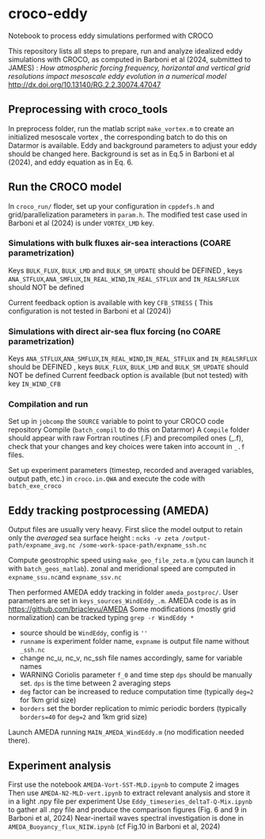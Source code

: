 # croco-eddy
Notebook to process eddy simulations performed with CROCO

This repository lists all steps to prepare, run and analyze idealized eddy simulations with CROCO, as computed in
Barboni et al (2024, submitted to JAMES) : *How atmospheric forcing frequency, horizontal and vertical grid resolutions impact mesoscale eddy evolution in a numerical model*
http://dx.doi.org/10.13140/RG.2.2.30074.47047

## Preprocessing with croco_tools

In preprocess folder, run the matlab script `make_vortex.m` to create an initialized mesoscale vortex , the corresponding batch to do this on Datarmor is available.
Eddy and background parameters to adjust your eddy should be changed here. Background is set as in Eq.5 in Barboni et al (2024), and eddy equation as in Eq. 6.

## Run the CROCO model

In `croco_run/` floder, set up your configuration in `cppdefs.h` and grid/parallelization parameters in `param.h`.
The modified test case used in Barboni et al (2024) is under `VORTEX_LMD` key.

### Simulations with bulk fluxes air-sea interactions (COARE parametrization)

Keys `BULK_FLUX`, `BULK_LMD` and `BULK_SM_UPDATE` should be DEFINED , keys `ANA_STFLUX`,`ANA_SMFLUX`,`IN_REAL_WIND`,`IN_REAL_STFLUX` and `IN_REALSRFLUX` should NOT be defined

Current feedback option is available with key `CFB_STRESS` ( This configuration is not tested in Barboni et al (2024))

### Simulations with direct air-sea flux forcing (no COARE parametrization)

Keys  `ANA_STFLUX`,`ANA_SMFLUX`,`IN_REAL_WIND`,`IN_REAL_STFLUX` and `IN_REALSRFLUX` should be DEFINED , keys  `BULK_FLUX`, `BULK_LMD` and `BULK_SM_UPDATE` should NOT be defined
Current feedback option is available (but not tested)  with key `IN_WIND_CFB`

### Compilation and run
Set up in `jobcomp` the `SOURCE` variable to point to your CROCO code repository
Compile (`batch_compil` to do this on Datarmor)
A `Compile` folder should appear with raw Fortran routines (.F) and precompiled ones (_.f), check that your changes and key choices were taken into account in `_.f` files.

Set up experiment parameters (timestep, recorded and averaged variables, output path, etc.) in `croco.in.QWA` and execute the code with `batch_exe_croco`

## Eddy tracking postprocessing (AMEDA)

Output files are usually very heavy. First slice the model output to retain only the *averaged* sea surface height :
`ncks -v zeta /output-path/expname_avg.nc /some-work-space-path/expname_ssh.nc`

Compute geostrophic speed using `make_geo_file_zeta.m` (you can launch it with `batch_geos_matlab`). zonal and meridional speed are computed in `expname_ssu.nc`and `expname_ssv.nc`

Then performed AMEDA eddy tracking in folder `ameda_postproc/`. User parameters are set in `keys_sources_WindEddy_.m`. AMEDA code is as in https://github.com/briaclevu/AMEDA
Some modifications (mostly grid normalization) can be tracked typing `grep -r WindEddy *`
- source should be `WindEddy`, config is `''`
- `runname` is experiment folder name, `expname` is output file name without `_ssh.nc`
- change nc_u, nc_v, nc_ssh file names accordingly, same for variable names
- WARNING Coriolis parameter `f_0` and time step `dps` should be manually set. `dps` is the time between 2 averaging steps
- `deg` factor can be increased to reduce computation time (typically `deg=2` for 1km grid size)
- `borders` set the border replication to mimic periodic borders (typically `borders=40` for `deg=2` and 1km grid size)

Launch AMEDA running `MAIN_AMEDA_WindEddy.m` (no modification needed there).

## Experiment analysis

First use the notebook `AMEDA-Vort-SST-MLD.ipynb` to compute 2 images
Then use `AMEDA-N2-MLD-vert.ipynb` to extract relevant analysis and store it in a light .npy file per experiment
Use `Eddy_timeseries_deltaT-Q-Mix.ipynb` to gather all .npy file and produce the comparison figures (Fig. 6 and 9 in Barboni et al, 2024)
Near-inertail waves spectral investigation is done in `AMEDA_Buoyancy_flux_NIIW.ipynb` (cf Fig.10 in Barboni et al, 2024)







